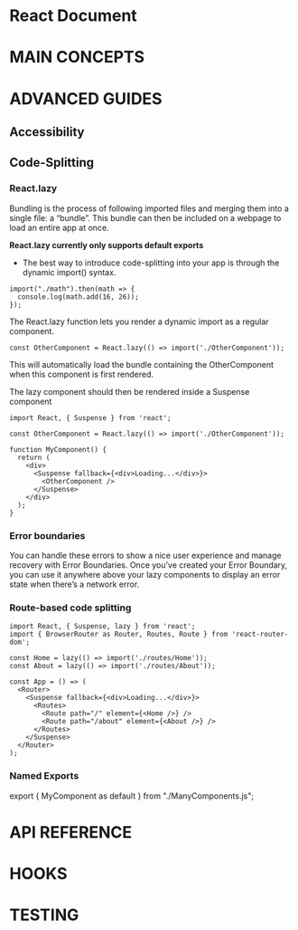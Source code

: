 # React Document

# MAIN CONCEPTS

# ADVANCED GUIDES

## Accessibility

## Code-Splitting

### React.lazy

Bundling is the process of following imported files and merging them into a single file: a “bundle”. This bundle can then be included on a webpage to load an entire app at once.

**React.lazy currently only supports default exports**

- The best way to introduce code-splitting into your app is through the dynamic import() syntax.

```
import("./math").then(math => {
  console.log(math.add(16, 26));
});
```

The React.lazy function lets you render a dynamic import as a regular component.

```
const OtherComponent = React.lazy(() => import('./OtherComponent'));
```

This will automatically load the bundle containing the OtherComponent when this component is first rendered.

The lazy component should then be rendered inside a Suspense component

```
import React, { Suspense } from 'react';

const OtherComponent = React.lazy(() => import('./OtherComponent'));

function MyComponent() {
  return (
    <div>
      <Suspense fallback={<div>Loading...</div>}>
        <OtherComponent />
      </Suspense>
    </div>
  );
}
```

### Error boundaries

You can handle these errors to show a nice user experience and manage recovery with Error Boundaries. Once you’ve created your Error Boundary, you can use it anywhere above your lazy components to display an error state when there’s a network error.

### Route-based code splitting

```
import React, { Suspense, lazy } from 'react';
import { BrowserRouter as Router, Routes, Route } from 'react-router-dom';

const Home = lazy(() => import('./routes/Home'));
const About = lazy(() => import('./routes/About'));

const App = () => (
  <Router>
    <Suspense fallback={<div>Loading...</div>}>
      <Routes>
        <Route path="/" element={<Home />} />
        <Route path="/about" element={<About />} />
      </Routes>
    </Suspense>
  </Router>
);
```

### Named Exports

export { MyComponent as default } from "./ManyComponents.js";

# API REFERENCE

# HOOKS

# TESTING
